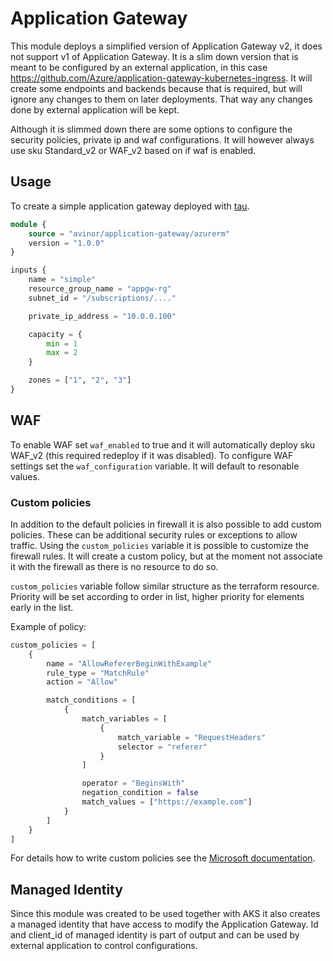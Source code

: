 # Application Gateway

This module deploys a simplified version of Application Gateway v2, it does not support v1 of Application Gateway. It is a slim down version that is meant to be configured by an external application, in this case https://github.com/Azure/application-gateway-kubernetes-ingress. It will create some endpoints and backends because that is required, but will ignore any changes to them on later deployments. That way any changes done by external application will be kept.

Although it is slimmed down there are some options to configure the security policies, private ip and waf configurations. It will however always use sku Standard_v2 or WAF_v2 based on if waf is enabled.

## Usage

To create a simple application gateway deployed with [tau](https://github.com/avinor/tau).

```terraform
module {
    source = "avinor/application-gateway/azurerm"
    version = "1.0.0"
}

inputs {
    name = "simple"
    resource_group_name = "appgw-rg"
    subnet_id = "/subscriptions/...."

    private_ip_address = "10.0.0.100"

    capacity = {
        min = 1
        max = 2
    }

    zones = ["1", "2", "3"]
}
```

## WAF

To enable WAF set `waf_enabled` to true and it will automatically deploy sku WAF_v2 (this required redeploy if it was disabled). To configure WAF settings set the `waf_configuration` variable. It will default to resonable values.

### Custom policies

In addition to the default policies in firewall it is also possible to add custom policies. These can be additional security rules or exceptions to allow traffic. Using the `custom_policies` variable it is possible to customize the firewall rules. It will create a custom policy, but at the moment not associate it with the firewall as there is no resource to do so.

`custom_policies` variable follow similar structure as the terraform resource. Priority will be set according to order in list, higher priority for elements early in the list.

Example of policy:

```terraform
custom_policies = [
    {
        name = "AllowRefererBeginWithExample"
        rule_type = "MatchRule"
        action = "Allow"

        match_conditions = [
            {
                match_variables = [
                    {
                        match_variable = "RequestHeaders"
                        selector = "referer"
                    }
                ]

                operator = "BeginsWith"
                negation_condition = false
                match_values = ["https://example.com"]
            }
        ]
    }
]
```

For details how to write custom policies see the [Microsoft documentation](https://docs.microsoft.com/en-us/azure/application-gateway/custom-waf-rules-overview).

## Managed Identity

Since this module was created to be used together with AKS it also creates a managed identity that have access to modify the Application Gateway. Id and client_id of managed identity is part of output and can be used by external application to control configurations.
